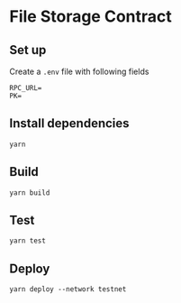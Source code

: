 # File Storage Contract

## Set up
Create a `.env` file with following fields

```
RPC_URL=
PK=
```
## Install dependencies
```
yarn
```

## Build
```
yarn build
```

## Test

```
yarn test
```

## Deploy
```
yarn deploy --network testnet
```